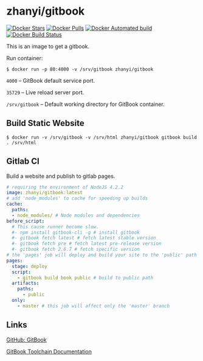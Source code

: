 # zhanyi/gitbook

[![Docker Stars](https://img.shields.io/docker/stars/zhanyi/gitbook.svg)](https://hub.docker.com/r/zhanyi/gitbook/)
[![Docker Pulls](https://img.shields.io/docker/pulls/zhanyi/gitbook.svg)](https://hub.docker.com/r/zhanyi/gitbook/)
[![Docker Automated build](https://img.shields.io/docker/automated/zhanyi/gitbook.svg)](https://hub.docker.com/r/zhanyi/gitbook/)
[![Docker Build Status](https://img.shields.io/docker/build/zhanyi/gitbook.svg)](https://hub.docker.com/r/zhanyi/gitbook/)

This is an image to get a gitbook. 

Run container:

```
$ docker run -p 80:4000 -v /srv/gitbook zhanyi/gitbook
```

`4000` – GitBook default service port.

`35729` – Live reload server port.

`/srv/gitbook` – Default working directory for GitBook container.

## Build Static Website

```
$ docker run -v /srv/gitbook -v /srv/html zhanyi/gitbook gitbook build . /srv/html
```

## Gitlab CI

Build a website and publish to gitlab pages.

```yml
# requiring the environment of NodeJS 4.2.2
image: zhanyi/gitbook:latest
# add 'node_modules' to cache for speeding up builds
cache:
  paths:
  - node_modules/ # Node modules and dependencies
before_script:
  # This cause runner become slow.
  #- npm install gitbook-cli -g # install gitbook
  #- gitbook fetch latest # fetch latest stable version
  #- gitbook fetch pre # fetch latest pre-release version
  #- gitbook fetch 2.6.7 # fetch specific version
# the 'pages' job will deploy and build your site to the 'public' path
pages:
  stage: deploy
  script:
    - gitbook build book public # build to public path
  artifacts:
    paths:
      - public
  only:
    - master # this job will affect only the 'master' branch
```
## Links

[GitHub: GitBook](https://github.com/GitbookIO/gitbook)

[GitBook Toolchain Documentation](http://toolchain.gitbook.com)
